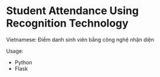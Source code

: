 # Student Attendance Using Recognition Technology
Vietnamese: Điểm danh sinh viên bằng công nghệ nhận diện

Usage:
- Python
- Flask
